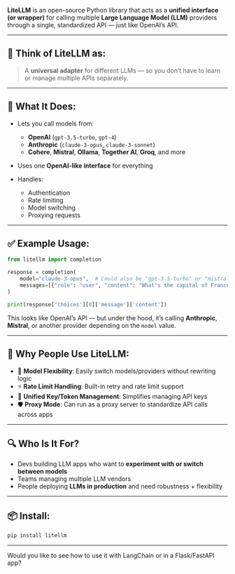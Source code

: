 **LiteLLM** is an open-source Python library that acts as a **unified interface (or wrapper)** for calling multiple **Large Language Model (LLM)** providers through a single, standardized API — just like OpenAI’s API.

---

## 🧠 Think of LiteLLM as:

> A **universal adapter** for different LLMs — so you don’t have to learn or manage multiple APIs separately.

---

## 🔧 What It Does:

* Lets you call models from:

  * **OpenAI** (`gpt-3.5-turbo`, `gpt-4`)
  * **Anthropic** (`claude-3-opus`, `claude-3-sonnet`)
  * **Cohere**, **Mistral**, **Ollama**, **Together AI**, **Groq**, and more
* Uses one **OpenAI-like interface** for everything
* Handles:

  * Authentication
  * Rate limiting
  * Model switching
  * Proxying requests

---

## ✅ Example Usage:

```python
from litellm import completion

response = completion(
    model="claude-3-opus",  # Could also be "gpt-3.5-turbo" or "mistral-7b"
    messages=[{"role": "user", "content": "What's the capital of France?"}]
)

print(response['choices'][0]['message']['content'])
```

This looks like OpenAI’s API — but under the hood, it’s calling **Anthropic**, **Mistral**, or another provider depending on the `model` value.

---

## 🔌 Why People Use LiteLLM:

* 🚀 **Model Flexibility**: Easily switch models/providers without rewriting logic
* ⚡ **Rate Limit Handling**: Built-in retry and rate limit support
* 🔐 **Unified Key/Token Management**: Simplifies managing API keys
* 🛡 **Proxy Mode**: Can run as a proxy server to standardize API calls across apps

---

## 🔍 Who Is It For?

* Devs building LLM apps who want to **experiment with or switch between models**
* Teams managing multiple LLM vendors
* People deploying **LLMs in production** and need robustness + flexibility

---

## 📦 Install:

```bash
pip install litellm
```

---

Would you like to see how to use it with LangChain or in a Flask/FastAPI app?
